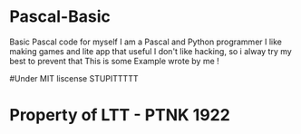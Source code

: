 # Pascal-Basic
Basic Pascal code for myself
I am a Pascal and Python programmer
I like making games and lite app that useful
I don't like hacking, so i alway try my best to prevent that
This is some Example wrote by me !

#Under MIT liscense
STUPITTTTT


# Property of LTT - PTNK 1922
